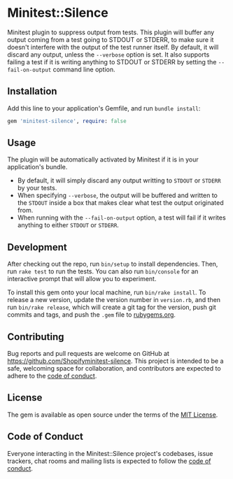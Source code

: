 # Minitest::Silence

Minitest plugin to suppress output from tests. This plugin will buffer any output coming from a test going to STDOUT or STDERR, to make sure it doesn't interfere with the output of the test runner itself. By default, it will discard any output, unless the `--verbose` option is set. It also supports failing a test if it is writing anything to STDOUT or STDERR by setting the `--fail-on-output` command line option.

## Installation

Add this line to your application's Gemfile, and run `bundle install`:

```ruby
gem 'minitest-silence', require: false
```

## Usage

The plugin will be automatically activated by Minitest if it is in your application's bundle.

- By default, it will simply discard any output writting to `STDOUT` or `STDERR` by your tests.
- When specifying `--verbose`, the output will be buffered and written to the `STDOUT` inside a box that makes clear what test the output originated from.
- When running with the `--fail-on-output` option, a test will fail if it writes anything to either `STDOUT` or `STDERR`.

## Development

After checking out the repo, run `bin/setup` to install dependencies. Then, run `rake test` to run the tests. You can also run `bin/console` for an interactive prompt that will allow you to experiment.

To install this gem onto your local machine, run `bin/rake install`. To release a new version, update the version number in `version.rb`, and then run `bin/rake release`, which will create a git tag for the version, push git commits and tags, and push the `.gem` file to [rubygems.org](https://rubygems.org).

## Contributing

Bug reports and pull requests are welcome on GitHub at https://github.com/Shopifyminitest-silence. This project is intended to be a safe, welcoming space for collaboration, and contributors are expected to adhere to the [code of conduct](https://github.com/Shopify/minitest-silence/blob/master/CODE_OF_CONDUCT.md).

## License

The gem is available as open source under the terms of the [MIT License](https://opensource.org/licenses/MIT).

## Code of Conduct

Everyone interacting in the Minitest::Silence project's codebases, issue trackers, chat rooms and mailing lists is expected to follow the [code of conduct](https://github.com/Shopify/minitest-silence/blob/master/CODE_OF_CONDUCT.md).
